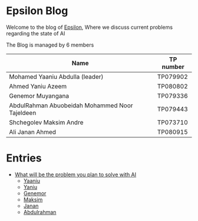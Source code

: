 
# Epsilon Blog

Welcome to the blog of [Epsilon](./SUMMARY.md), Where we discuss current problems regarding the state of AI

The Blog is managed by 6 members

| Name                                           | TP number   |
| ---------------------------------------------- | ----------- |
| Mohamed Yaaniu Abdulla (leader)                | TP079902    |
| Ahmed Yaniu Azeem                              | TP080802    |
| Genemor Muyangana                              | TP079336    |
| AbdulRahman Abuobeidah Mohammed Noor Tajeldeen | TP079443    |
| Shchegolev Maksim Andre                        | TP073710    |
| Ali Janan Ahmed                                | TP080915    |




# Entries
- [What will be the problem you plan to solve with AI](./W1.md)
  - [Yaaniu](./W1/Yaaniu.md)
  - [Yaniu](./W1/Yaniu.md)
  - [Genemor](./W1/Genemor.md)
  - [Maksim](./W1/Maksim)
  - [Janan](./W1/Janan)
  - [Abdulrahman](./W1/Abdulrahman)




